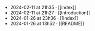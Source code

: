 - 2024-02-11 at 21h35 · [[index]]
- 2024-02-11 at 21h27 · [[Introduction]]
- 2024-01-26 at 23h36 · [[Index]]
- 2024-01-26 at 13h52 · [[README]]

